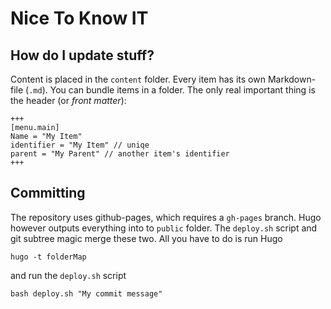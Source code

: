 # Nice To Know IT

## How do I update stuff?
Content is placed in the `content` folder. Every item has its own Markdown-file (`.md`). 
You can bundle items in a folder. The only real important thing is the header (or *front matter*):

    +++
    [menu.main]
    Name = "My Item"
    identifier = "My Item" // uniqe
    parent = "My Parent" // another item's identifier
    +++

## Committing
The repository uses github-pages, which requires a `gh-pages` branch.
Hugo however outputs everything into to `public` folder.
The `deploy.sh` script and git subtree magic merge these two. All you have to do is run Hugo

    hugo -t folderMap

and run the `deploy.sh` script

    bash deploy.sh "My commit message"
